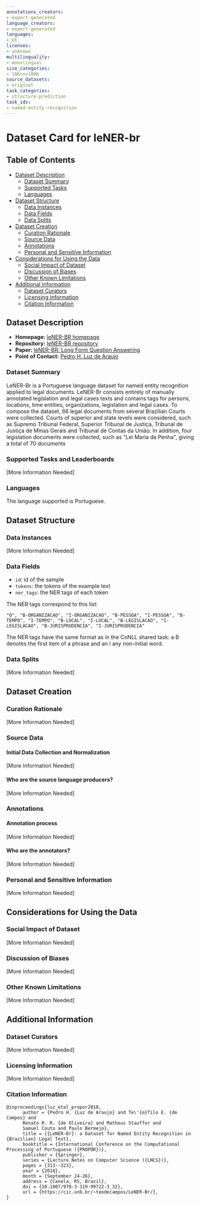 ```yaml
---
annotations_creators:
- expert-generated
language_creators:
- expert-generated
languages:
- pt
licenses:
- unknown
multilinguality:
- monolingual
size_categories:
- 10K<n<100K
source_datasets:
- original
task_categories:
- structure-prediction
task_ids:
- named-entity-recognition
---
```


# Dataset Card for leNER-br

## Table of Contents
- [Dataset Description](#dataset-description)
  - [Dataset Summary](#dataset-summary)
  - [Supported Tasks](#supported-tasks-and-leaderboards)
  - [Languages](#languages)
- [Dataset Structure](#dataset-structure)
  - [Data Instances](#data-instances)
  - [Data Fields](#data-instances)
  - [Data Splits](#data-instances)
- [Dataset Creation](#dataset-creation)
  - [Curation Rationale](#curation-rationale)
  - [Source Data](#source-data)
  - [Annotations](#annotations)
  - [Personal and Sensitive Information](#personal-and-sensitive-information)
- [Considerations for Using the Data](#considerations-for-using-the-data)
  - [Social Impact of Dataset](#social-impact-of-dataset)
  - [Discussion of Biases](#discussion-of-biases)
  - [Other Known Limitations](#other-known-limitations)
- [Additional Information](#additional-information)
  - [Dataset Curators](#dataset-curators)
  - [Licensing Information](#licensing-information)
  - [Citation Information](#citation-information)

## Dataset Description

- **Homepage:** [leNER-BR homepage](https://cic.unb.br/~teodecampos/LeNER-Br/)
- **Repository:** [leNER-BR repository](https://github.com/peluz/lener-br)
- **Paper:** [leNER-BR: Long Form Question Answering](https://cic.unb.br/~teodecampos/LeNER-Br/luz_etal_propor2018.pdf)
- **Point of Contact:** [Pedro H. Luz de Araujo](mailto:pedrohluzaraujo@gmail.com)

### Dataset Summary

LeNER-Br is a Portuguese language dataset for named entity recognition 
applied to legal documents. LeNER-Br consists entirely of manually annotated 
legislation and legal cases texts and contains tags for persons, locations, 
time entities, organizations, legislation and legal cases.
To compose the dataset, 66 legal documents from several Brazilian Courts were
collected. Courts of superior and state levels were considered, such as Supremo
Tribunal Federal, Superior Tribunal de Justiça, Tribunal de Justiça de Minas
Gerais and Tribunal de Contas da União. In addition, four legislation documents
were collected, such as "Lei Maria da Penha", giving a total of 70 documents

### Supported Tasks and Leaderboards

[More Information Needed]

### Languages

The language supported is Portuguese.

## Dataset Structure

### Data Instances

[More Information Needed]

### Data Fields

- `id`: id of the sample
- `tokens`: the tokens of the example text
- `ner_tags`: the NER tags of each token

The NER tags correspond to this list:
```
"O", "B-ORGANIZACAO", "I-ORGANIZACAO", "B-PESSOA", "I-PESSOA", "B-TEMPO", "I-TEMPO", "B-LOCAL", "I-LOCAL", "B-LEGISLACAO", "I-LEGISLACAO", "B-JURISPRUDENCIA", "I-JURISPRUDENCIA"
```
The NER tags have the same format as in the CoNLL shared task: a B denotes the first item of a phrase and an I any non-initial word.

### Data Splits

[More Information Needed]

## Dataset Creation

### Curation Rationale

[More Information Needed]

### Source Data

#### Initial Data Collection and Normalization

[More Information Needed]

#### Who are the source language producers?

[More Information Needed]

### Annotations

#### Annotation process

[More Information Needed]

#### Who are the annotators?

[More Information Needed]

### Personal and Sensitive Information

[More Information Needed]

## Considerations for Using the Data

### Social Impact of Dataset

[More Information Needed]

### Discussion of Biases

[More Information Needed]

### Other Known Limitations

[More Information Needed]

## Additional Information

### Dataset Curators

[More Information Needed]

### Licensing Information

[More Information Needed]

### Citation Information

```
@inproceedings{luz_etal_propor2018,
      author = {Pedro H. {Luz de Araujo} and Te\'{o}filo E. {de Campos} and
      Renato R. R. {de Oliveira} and Matheus Stauffer and
      Samuel Couto and Paulo Bermejo},
      title = {{LeNER-Br}: a Dataset for Named Entity Recognition in {Brazilian} Legal Text},
      booktitle = {International Conference on the Computational Processing of Portuguese ({PROPOR})},
      publisher = {Springer},
      series = {Lecture Notes on Computer Science ({LNCS})},
      pages = {313--323},
      year = {2018},
      month = {September 24-26},
      address = {Canela, RS, Brazil},	  
      doi = {10.1007/978-3-319-99722-3_32},
      url = {https://cic.unb.br/~teodecampos/LeNER-Br/},
}	
```
